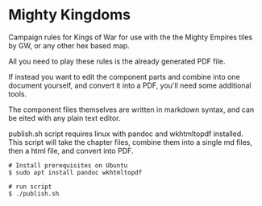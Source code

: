 # Mighty Kingdoms
Campaign rules for Kings of War for use with the the Mighty Empires tiles by GW, or any other hex based map.  

All you need to play these rules is the already generated PDF file.  

If instead you want to edit the component parts and combine into one document yourself, and convert it into a PDF, you'll need some additional tools.  

The component files themselves are written in markdown syntax, and can be eited with any plain text editor.  

publish.sh script requires linux with pandoc and wkhtmltopdf installed.  
This script will take the chapter files, combine them into a single md files, then a html file, and convert into PDF.

~~~~
# Install prerequisites on Ubuntu
$ sudo apt install pandoc wkhtmltopdf

# run script
$ ./publish.sh
~~~~


